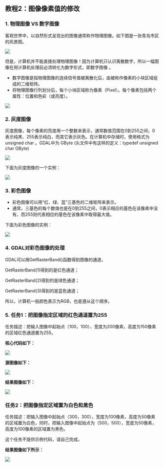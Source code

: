 ## 教程2：图像像素值的修改

### 1. 物理图像 VS 数字图像

客观世界中，以自然形式呈现出的图像通常称作物理图像。如下图是一张青岛市区的风景图。

![](http://ww1.sinaimg.cn/large/6deb72a3ly1fvzrg96x4wj20s80kcx36.jpg)



但是，计算机并不能直接处理物理图像！因为计算机只认识离散数字，所以一幅图像在用计算机处理前必须转化为数字形式，即数字图像 。

- 数字图像是指物理图像的连续信号值被离散化后，由被称作像素的小块区域组成的二维矩阵。
- 将物理图像行列划分后，每个小块区域称为像素（Pixel）。每个像素包括两个属性：位置和色彩（或亮度）。

![](http://ww1.sinaimg.cn/large/6deb72a3ly1fvzqhfqtssj211d0msarp.jpg)

### 2. 灰度图像

灰度图像，每个像素的亮度用一个整数来表示，通常数值范围在0到255之间，0表示纯黑、255表示纯白，而其它表示灰色。在计算机中存储时，使用格式为 unsigned char 。GDAL中为 GByte (头文件中有这样的定义：typedef unsigned char 	GByte)

![](http://ww1.sinaimg.cn/large/6deb72a3ly1fvzqid90k2j205k06imx2.jpg)

下面为灰度图像的一个实例：

![](http://ww1.sinaimg.cn/large/6deb72a3ly1fvzqndcw4qj20ra0d9ag6.jpg)

### 3. 彩色图像

- 彩色图像可以用“红、绿、蓝”三基色的二维矩阵来表示。
- 通常，三基色的每个数值也是在0到255之间，0表示相应的基色在该像素中没有，而255则代表相应的基色在该像素中取得最大值。

下面为彩色图像的实例：

![](C:\Users\Administrator\Desktop\微信截图_20181007161855.png)

### 4. GDAL对彩色图像的处理

GDAL可以用GetRasterBand()函数得到图像的通道，

GetRasterBand(1)得到的是红色通道；

GetRasterBand(2)得到的是绿色通道；

GetRasterBand(3)得到的是蓝色通道；

所以，计算机一般颜色表示为RGB，也是遵从这个顺序。

### 5. 任务1：把图像指定区域的红色通道置为255

任务描述：把输入图像中起始点（100，100），宽度为200像素，高度为150像素的区域红色通道置为255。

**核心代码如下：**

![](http://ww1.sinaimg.cn/large/6deb72a3ly1fvztsd1e4aj20pb0f30tc.jpg)

**源图像如下：**

![](http://ww1.sinaimg.cn/large/6deb72a3ly1fvzrg96x4wj20s80kcx36.jpg)

**结果图像如下：**

![](http://ww1.sinaimg.cn/large/6deb72a3ly1fvztu64zwij20s80kc42d.jpg)



### 任务2：把图像指定区域置为白色和黑色

任务描述：把输入图像中起始点（300，300），宽度为100像素，高度为50像素的区域置为白色，同时，把输入图像中起始点为（500，500），宽度为50像素，高度为100像素的区域置为黑色。

这个任务不提供示例代码，请自己完成。

**结果图像如下所示：**

![](http://ww1.sinaimg.cn/large/6deb72a3ly1fvzu1glva5j20s80kc77k.jpg)



